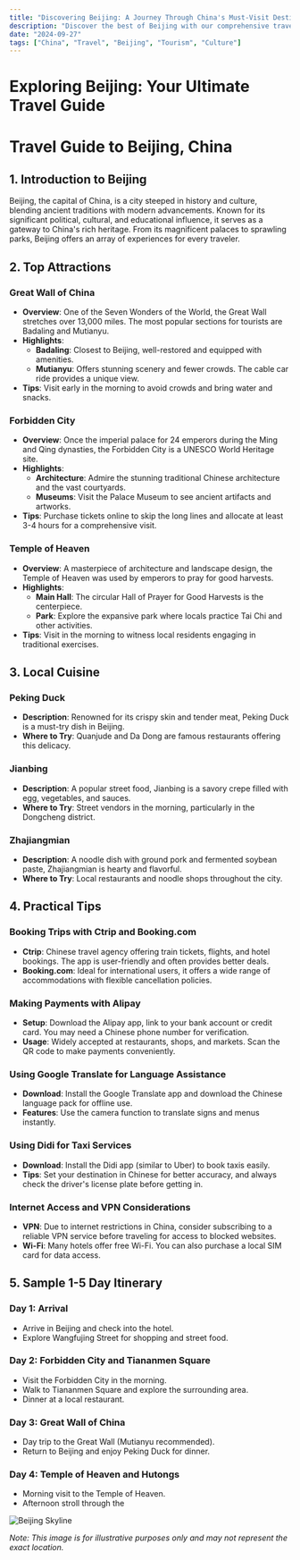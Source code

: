 ```yaml
---
title: "Discovering Beijing: A Journey Through China's Must-Visit Destination"
description: "Discover the best of Beijing with our comprehensive travel guide. Explore top attractions, savor local cuisine, and get insider tips for an unforgettable Chinese adventure."
date: "2024-09-27"
tags: ["China", "Travel", "Beijing", "Tourism", "Culture"]
---
```


# Exploring Beijing: Your Ultimate Travel Guide

# Travel Guide to Beijing, China

## 1. Introduction to Beijing
Beijing, the capital of China, is a city steeped in history and culture, blending ancient traditions with modern advancements. Known for its significant political, cultural, and educational influence, it serves as a gateway to China's rich heritage. From its magnificent palaces to sprawling parks, Beijing offers an array of experiences for every traveler.

## 2. Top Attractions

### Great Wall of China
- **Overview**: One of the Seven Wonders of the World, the Great Wall stretches over 13,000 miles. The most popular sections for tourists are Badaling and Mutianyu.
- **Highlights**:
  - **Badaling**: Closest to Beijing, well-restored and equipped with amenities.
  - **Mutianyu**: Offers stunning scenery and fewer crowds. The cable car ride provides a unique view.
- **Tips**: Visit early in the morning to avoid crowds and bring water and snacks.

### Forbidden City
- **Overview**: Once the imperial palace for 24 emperors during the Ming and Qing dynasties, the Forbidden City is a UNESCO World Heritage site.
- **Highlights**:
  - **Architecture**: Admire the stunning traditional Chinese architecture and the vast courtyards.
  - **Museums**: Visit the Palace Museum to see ancient artifacts and artworks.
- **Tips**: Purchase tickets online to skip the long lines and allocate at least 3-4 hours for a comprehensive visit.

### Temple of Heaven
- **Overview**: A masterpiece of architecture and landscape design, the Temple of Heaven was used by emperors to pray for good harvests.
- **Highlights**:
  - **Main Hall**: The circular Hall of Prayer for Good Harvests is the centerpiece.
  - **Park**: Explore the expansive park where locals practice Tai Chi and other activities.
- **Tips**: Visit in the morning to witness local residents engaging in traditional exercises.

## 3. Local Cuisine

### Peking Duck
- **Description**: Renowned for its crispy skin and tender meat, Peking Duck is a must-try dish in Beijing.
- **Where to Try**: Quanjude and Da Dong are famous restaurants offering this delicacy.

### Jianbing
- **Description**: A popular street food, Jianbing is a savory crepe filled with egg, vegetables, and sauces.
- **Where to Try**: Street vendors in the morning, particularly in the Dongcheng district.

### Zhajiangmian
- **Description**: A noodle dish with ground pork and fermented soybean paste, Zhajiangmian is hearty and flavorful.
- **Where to Try**: Local restaurants and noodle shops throughout the city.

## 4. Practical Tips

### Booking Trips with Ctrip and Booking.com
- **Ctrip**: Chinese travel agency offering train tickets, flights, and hotel bookings. The app is user-friendly and often provides better deals.
- **Booking.com**: Ideal for international users, it offers a wide range of accommodations with flexible cancellation policies.

### Making Payments with Alipay
- **Setup**: Download the Alipay app, link to your bank account or credit card. You may need a Chinese phone number for verification.
- **Usage**: Widely accepted at restaurants, shops, and markets. Scan the QR code to make payments conveniently.

### Using Google Translate for Language Assistance
- **Download**: Install the Google Translate app and download the Chinese language pack for offline use.
- **Features**: Use the camera function to translate signs and menus instantly.

### Using Didi for Taxi Services
- **Download**: Install the Didi app (similar to Uber) to book taxis easily.
- **Tips**: Set your destination in Chinese for better accuracy, and always check the driver's license plate before getting in.

### Internet Access and VPN Considerations
- **VPN**: Due to internet restrictions in China, consider subscribing to a reliable VPN service before traveling for access to blocked websites.
- **Wi-Fi**: Many hotels offer free Wi-Fi. You can also purchase a local SIM card for data access.

## 5. Sample 1-5 Day Itinerary

### Day 1: Arrival
- Arrive in Beijing and check into the hotel.
- Explore Wangfujing Street for shopping and street food.

### Day 2: Forbidden City and Tiananmen Square
- Visit the Forbidden City in the morning.
- Walk to Tiananmen Square and explore the surrounding area.
- Dinner at a local restaurant.

### Day 3: Great Wall of China
- Day trip to the Great Wall (Mutianyu recommended).
- Return to Beijing and enjoy Peking Duck for dinner.

### Day 4: Temple of Heaven and Hutongs
- Morning visit to the Temple of Heaven.
- Afternoon stroll through the

<img src="https://source.unsplash.com/1600x900/?Beijing,cityscape" alt="Beijing Skyline" loading="lazy">

*Note: This image is for illustrative purposes only and may not represent the exact location.*

